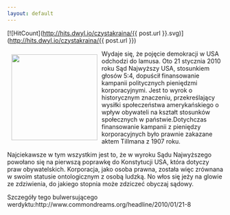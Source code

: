 ```yaml
---
layout: default
---
```


[![HitCount](http://hits.dwyl.io/czystakraina/{{ post.url }}.svg)](http://hits.dwyl.io/czystakraina/{{ post.url }})

<p><img src="{{site.baseurl}}\articles\pictures\465.statua_wolnosci.jpg" align="left" style="margin: 10px 10px" width="200"><!--23-->
Wydaje się, że pojęcie demokracji w USA odchodzi do lamusa. Oto 21 stycznia 2010 roku Sąd Najwyższy USA, stosunkiem głosów 5:4, dopuścił finansowanie kampanii politycznych pieniędzmi korporacyjnymi. Jest to wyrok o historycznym znaczeniu, przekreślający wysiłki społeczeństwa amerykańskiego o wpływ obywateli na kształt stosunków społecznych w państwie.Dotychczas finansowanie kampanii z pieniędzy korporacyjnych było prawnie zakazane aktem Tillmana z 1907 roku.</p><p>Najciekawsze w tym wszystkim jest to, że w wyroku Sądu Najwyższego powołano się na pierwszą poprawkę do Konstytucji USA, która dotyczy praw obywatelskich. Korporacja, jako osoba prawna, została więc zrównana w swoim statusie ontologicznym z osobą ludzką. No włos się jeży na glowie ze zdziwienia, do jakiego stopnia może zdziczeć obyczaj sądowy.</p><p>Szczegóły tego bulwersującego werdyktu:http://www.commondreams.org/headline/2010/01/21-8</p>